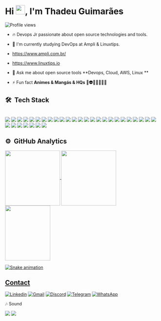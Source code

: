 <h1 align="left">Hi <img src="https://raw.githubusercontent.com/kaueMarques/kaueMarques/master/hi.gif" height="30px">, I'm Thadeu Guimarães</h1>

<p align="left"> <img src="https://komarev.com/ghpvc/?username=Thadeu84&color=yellow" alt="Profile views" /> </p>


- 🔥 Devops Jr passionate about open source technologies and tools.
- 🔭 I'm currently studying DevOps at Ampli & Linuxtips.
- https://www.ampli.com.br/
- https://www.linuxtips.io

- 💬 Ask me about open source tools **Devops, Cloud, AWS, Linux **

- ⚡ Fun fact **Animes & Mangás & HQs 🤖👽🥷🏼🦸🏻‍♀️**

<!--

<br><br>

## 🛠 &nbsp;Tech Stack


<br><br>

## ⚙️ &nbsp;GitHub Analytics
<p align="left">
<img width="530em" src="https://github-readme-stats.vercel.app/api?username=maykbrito&show_icons=true&theme=vision-friendly-dark" alt="Thadeu84's stats"/>
<img width="530em" src="https://github-readme-stats.vercel.app/api/top-langs/?username=Thadeu84&layout=compact&theme=vision-friendly-dark" alt="Thadeu's most languages"/>
</p>
-->


## 🛠 &nbsp;Tech Stack
<div style="display: inline_block"><br/>
  <img aling="center" src="https://img.shields.io/badge/-DevOps-05122A?style=flat&logo=DevOps") />
  <img aling="center" src="https://img.shields.io/badge/-CI/CD-05122A?style=flat&logo=ci/cd") />
  <img aling="center" src="https://img.shields.io/badge/Linux-FCC624?style=for-the-badge&logo=linux&logoColor=black" />
  <img aling="center" src="https://img.shields.io/badge/Debian-A81D33?style=for-the-badge&logo=debian&logoColor=white" />
  <img aling="center" src="https://img.shields.io/badge/Pop!_OS-48B9C7?style=for-the-badge&logo=Pop!_OS&logoColor=white" />
  <img aling="center" src="https://img.shields.io/badge/Ubuntu-E95420?style=for-the-badge&logo=ubuntu&logoColor=white" />
  <img aling="center" src="https://img.shields.io/badge/Shell_Script-121011?style=for-the-badge&logo=gnu-bash&logoColor=white"/>
  <img aling="center" src="https://img.shields.io/badge/Windows-0078D6?style=for-the-badge&logo=windows&logoColor=white" />
  <img aling="center" src="https://img.shields.io/badge/GitHub-100000?style=for-the-badge&logo=github&logoColor=white" />
  <img aling="center" src="https://img.shields.io/badge/GitLab-330F63?style=for-the-badge&logo=gitlab&logoColor=white" />
  <img aling="center" src="https://img.shields.io/badge/Amazon_AWS-FF9900?style=for-the-badge&logo=amazonaws&logoColor=white" />
  <img aling="center" src="https://img.shields.io/badge/Linode-00A95C?style=for-the-badge&logo=Linode&logoColor=white" />
  <img aling="center" src="https://img.shields.io/badge/VIM-%2311AB00.svg?&style=for-the-badge&logo=vim&logoColor=white" />
  <img aling="center" src="https://img.shields.io/badge/nano-4A90E2?style=for-the-badge&logo=nano&logoColor=white" />
  <img aling="center" src="https://img.shields.io/badge/Python-3776AB?style=for-the-badge&logo=python&logoColor=white" />
  <img aling="center" src="https://img.shields.io/badge/Heroku-430098?style=for-the-badge&logo=heroku&logoColor=white" />
  <img aling="center" src="https://img.shields.io/badge/Markdown-000000?style=for-the-badge&logo=markdown&logoColor=white" />
  <img aling="center" src="https://img.shields.io/badge/Trello-0052CC?style=for-the-badge&logo=trello&logoColor=white" />
  <img aling="center" src="https://img.shields.io/badge/-KANBAN-05122A?style=flat&logo=KANBAN") />
  <img aling="center" src="https://img.shields.io/badge/replit-667881?style=for-the-badge&logo=replit&logoColor=white" />
  <img aling="center" src="https://img.shields.io/badge/Visual_Studio_Code-0078D4?style=for-the-" />
  <img aling="center" src="https://img.shields.io/badge/sublime_text-%23575757.svg?&style=for-the-badge&logo=sublime-text&logoColor=important" />
  <img aling="center" src="https://img.shields.io/badge/GIT-E44C30?style=for-the-badge&logo=git&logoColor=white" />
  <img aling="center" src="https://img.shields.io/badge/MySQL-005C84?style=for-the-badge&logo=mysql&logoColor=white" />
  <img aling="center" src="https://img.shields.io/badge/PostgreSQL-316192?style=for-the-badge&logo=postgresql&logoColor=whit" />
  <img aling="center" src="https://img.shields.io/badge/rabbitmq-%23FF6600.svg?&style=for-the-badge&logo=rabbitmq&logoColor=white" />
  <img aling="center" src="https://img.shields.io/badge/-DOCKER-05122A?style=flat&logo=DOCKER") />
  <img aling="center" src="https://img.shields.io/badge/-KUBERNETES-05122A?style=flat&logo=KUBERNETES") />
  <img aling="center" src="https://img.shields.io/badge/-TERRAFORM-05122A?style=flat&logo=TERRAFORM") />
  <img aling="center" src="https://img.shields.io/badge/-ANSIBLE-05122A?style=flat&logo=ANSIBLE") />
  <img aling="center" src="https://img.shields.io/badge/-PROMETHEUS-05122A?style=flat&logo=PROMETHEUS") />
  <img aling="center" src="https://img.shields.io/badge/-GRAFANA-05122A?style=flat&logo=GRAFANA") />
  
</div>
 

## ⚙️ &nbsp;GitHub Analytics

<div>
  <a href="https://github.com/Thadeu84">
  <img height="180em"   align="center" src="https://github-readme-stats.vercel.app/api?username=Thadeu84&show_icons=true&theme=react&include_all_commits=true&count_private=true"/>
<img height="180em"  align="center" src="https://github-readme-stats.vercel.app/api/top-langs/?username=Thadeu84&layout=compact&langs_count=7&theme=react" />
<img align="center" width="148" height="180" src="https://media1.tenor.com/images/68e8337fb4eb7e40645d832c64762a8b/tenor.gif?itemid=19443613">
</div>

![Snake animation](https://github.com/Thadeu84/blob/output/github-contribution-grid-snake.svg)


## Contact
 
  [![Linkedin](https://img.shields.io/badge/LinkedIn-0077B5?style=for-the-badge&logo=linkedin&logoColor=white)](https://www.linkedin.com/in/thadeu-guimar%C3%A3es/)
   [![Gmail](https://img.shields.io/badge/Gmail-D14836?style=for-the-badge&logo=gmail&logoColor=white)](https://www.marciothadeu1984@gmail.com)
   [![Discord](https://img.shields.io/badge/Discord-7289DA?style=for-the-badge&logo=discord&logoColor=white)](https://Thadeu#2234)
   [![Telegram](https://img.shields.io/badge/Telegram-2CA5E0?style=for-the-badge&logo=telegram&logoColor=white)]()
   [![WhatsApp](https://img.shields.io/badge/WhatsApp-25D366?style=for-the-badge&logo=whatsapp&logoColor=white)]()
   
   🎶 Sound
  <div style="display: inline_block">
  <img aling="center" src="https://img.shields.io/badge/Spotify-1ED760?&style=for-the-badge&logo=spotify&logoColor=white" />
  <img aling="center" src="https://img.shields.io/badge/YouTube_Music-FF0000?style=for-the-badge&logo=youtube-music&logoColor=white" />
  
  

</div>

<!--

<img width="490em" src="https://github-readme-twitter-gazf.vercel.app/api?id=Thadeu84&layout=wide&show_reply=off&show_retweet=off" />


**Thadeu84/Thadeu84** is a ✨ _special_ ✨ repository because its `README.md` (this file) appears on your GitHub profile.
